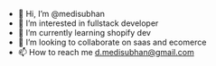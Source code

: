 - 👋 Hi, I’m @medisubhan
- 👀 I’m interested in fullstack developer 
- 🌱 I’m currently learning shopify dev
- 💞️ I’m looking to collaborate on saas and ecomerce 
- 📫 How to reach me d.medisubhan@gmail.com

<!---
medisubhan/medisubhan is a ✨ special ✨ repository because its `README.md` (this file) appears on your GitHub profile.
You can click the Preview link to take a look at your changes.
--->

